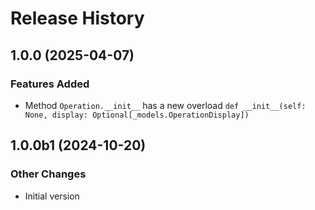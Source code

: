 # Release History

## 1.0.0 (2025-04-07)

### Features Added

  - Method `Operation.__init__` has a new overload `def __init__(self: None, display: Optional[_models.OperationDisplay])`

## 1.0.0b1 (2024-10-20)

### Other Changes

  - Initial version

